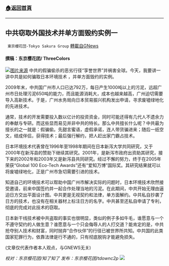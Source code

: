 ###  [:house:返回首頁](https://github.com/ourhimalayas/txt)
---


## 中共窃取外国技术并单方面毁约实例一
` 東京櫻花団-Tokyo Sakura Group` [轉載自GNews](https://gnews.org/zh-hans/1609763/)

#### 撰稿：东京樱花团/ ThreeColors
![](https://assets.gnews.org/wp-content/uploads/2021/10/1-55.png)[图片来源](https://www.google.com/imgres?imgurl=https%3A%2F%2Fstatic.52by.com%2Fyue%2Farticle%2F159712903867362938275.png%3Fsize%3D1080%2C608&amp;imgrefurl=https%3A%2F%2Fwww.52by.com%2Farticle%2F39952&amp;tbnid=UXNpJDv1vma8xM&amp;vet=10CBMQMyhsahcKEwiIovCn99zzAhUAAAAAHQAAAAAQAg..i&amp;docid=vTVAHOtQE-EEmM&amp;w=1080&amp;h=608&amp;q=%E9%AA%97&amp;ved=0CBMQMyhsahcKEwiIovCn99zzAhUAAAAAHQAAAAAQAg)
中共的假骗偷杀的恶劣行径“享誉世界”并祸害全球。今天，我要讲一讲中共是如何骗取日本环境技术 ，并单方面毁约的实例。

2009年末，中共国广州市人口已达792万，每日产生1000吨以上的污泥，远超广州市日处理污泥650吨的能力，而且能源消耗大，成本也越来越高，广州迫切需要导入高新技术。于是，广州水务局向日本贸易振兴机构发出申请，寻求废墟绿地化的先进技术。

通常，技术的开发需要投入数以亿计的投资资金，同时可能还得有几代人不遗余力的奉献与专研。而这些显而易见并非中共的特长。那么中共擅长什么呢？中共最为擅长的之一就是：假骗偷。先甜言蜜语，虚假承诺，连人带货骗进来；随后一纸空文，结成伴侣，获得技术；最后强行解约，把人赶出家门霸占技术。

日本环境技术代表曾在1996年至1998年期间在日本新泻大学共同研究，又于2000年在新泻县的赞助下继续其研究。2001年，是新泻市政府出资助其研究，接下来的2002年和2003年又是新泻县共同研究。经过不懈的努力，终于在2005年荣获“Global 100 Eco-Tech Awards”还有“爱知万博”国际奖。其研究结果就可以将废墟绿地化，正是广州市急切需要引进的技术。

知道自己的环境技术可以帮助中国广州市解决实际的问题时，日本环境技术欣然接受邀请，前来中国签约并一起合作处理当地的污泥。在此期间，中共开始无理由逼迫日方交出平面设计图。中共更是无视契约和法律，单方面解约。中共私自抄袭了日方的技术，也没有在相关器材上标注日方的名字。中共甚至还私自申请了专利，彻底的完成对此技术的窃取。

日本新干线技术被中共盗取的事实也很明显，类似的例子多如牛毛，谁愿意与一个不遵守契约的人做生意？谁愿意与一个只会侮辱人的人打交道？能肯定的是，中共抢夺别人技术和财富，同时抛弃“合作伙伴”的行径已被世界所共知。中共国的此类国家犯罪行为，依靠法律是行不通的，只有彻底脱钩才能避免损失。

(文章仅代表作者本人观点，与GNEWS无关)

*校对：东京樱花团/知了知了
发布：东京樱花团/tdownc2p*
![](https://assets.gnews.org/wp-content/uploads/2021/08/image0-1-36.jpg)
